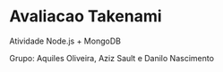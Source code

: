 # Avaliacao Takenami
Atividade Node.js + MongoDB

Grupo: Aquiles Oliveira, Aziz Sault e Danilo Nascimento
